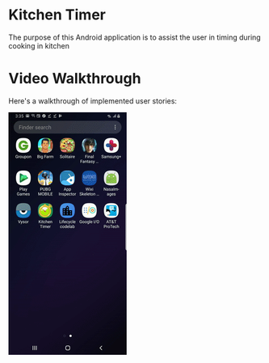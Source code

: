 # Kitchen Timer

The purpose of this Android application is to assist the user in timing during cooking in kitchen

# Video Walkthrough 

Here's a walkthrough of implemented user stories:

![Video Walkthrough](kitchenTimerGif.gif)
